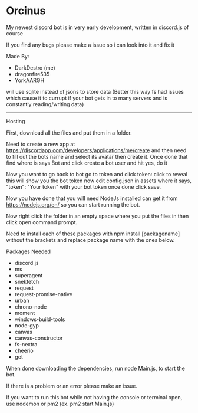 # Orcinus
My newest discord bot is in very early development, written in discord.js of course 

If you find any bugs please make a issue so i can look into it and fix it

Made By:
- DarkDestro (me)
- dragonfire535
- YorkAARGH

 will use sqlite instead of jsons to store data (Better this way fs had issues which cause it to currupt if your bot gets in to many servers and is constantly reading/writing data)

--------------------------------------------------------

Hosting

First, download all the files and put them in a folder.

Need to create a new app at https://discordapp.com/developers/applications/me/create and then need to fill out the bots name and select its avatar then create it. Once done that find where is says Bot and click create a bot user and hit yes, do it

Now you want to go back to bot go to token and click token: click to reveal this will show you the bot token now edit config.json in assets where it says, "token": "Your token" with your bot token once done click save.

Now you have done that you will need NodeJs installed can get it from https://nodejs.org/en/ so you can start running the bot.

Now right click the folder in an empty space where you put the files in then click open command prompt.

Need to install each of these packages with npm install [packagename] without the brackets and replace package name with the ones below.

Packages Needed

- discord.js
- ms
- superagent
- snekfetch
- request
- request-promise-native
- urban
- chrono-node
- moment
- windows-build-tools
- node-gyp
- canvas
- canvas-constructor
- fs-nextra
- cheerio
- got

When done downloading the dependencies, run node Main.js, to start the bot.

If there is a problem or an error please make an issue.

If you want to run this bot while not having the console or terminal open, use nodemon or pm2 (ex. pm2 start Main.js)
